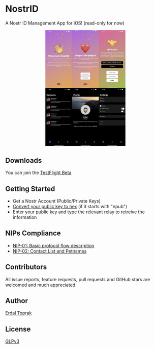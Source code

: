 # NostrID

A Nostr ID Management App for iOS! (read-only for now)

<p align="center">
    <img src="./Docs/nostrid_features.jpg" width="50%" height="50%" />
</p>

## Downloads 

You can join the [TestFlight Beta](https://erdaltoprak.github.io/nostrid/)

## Getting Started 

- Get a Nostr Account (Public/Private Keys)
- [Convert your public key to hex](https://damus.io/key) (if it starts with "npub")
- Enter your public key and type the relevant relay to retreive the information 

## NIPs Compliance

- [NIP-01: Basic protocol flow description](https://github.com/nostr-protocol/nips/blob/master/01.md)
- [NIP-02: Contact List and Petnames](https://github.com/nostr-protocol/nips/blob/master/02.md)


## Contributors

All issue reports, feature requests, pull requests and GitHub stars are welcomed and much appreciated.

## Author

[Erdal Toprak](https://github.com/erdaltoprak)

## License

[GLPv3](https://github.com/erdaltoprak/nostrid/blob/main/LICENSE)
